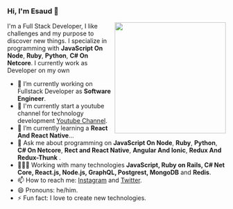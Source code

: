 ### Hi, I'm Esaud 👋

<img width=256 align="right" src="https://github.com/Esaud17/esaud17/blob/master/img/nuukcode.png?raw=true" />

I'm a Full Stack Developer, I like challenges and my purpose to discover new things. I specialize in programming with **JavaScript On Node**, **Ruby**, **Python**, **C# On Netcore**. I currently work as Developer on my own


- 🔭 I’m currently working on Fullstack Developer as  **Software Engineer**.
- 📼 I'm currently start a youtube channel for technology development [Youtube Channel](https://www.youtube.com/channel/UCHAMp40YgTX4wMaZ3PTNaeA/featured?view_as=subscriber).
- 🌱 I’m currently learning a **React And React Native**...
- 💬 Ask me about programming on  **JavaScript On Node**, **Ruby**, **Python**, **C# On Netcore**, **Rect and React Native**, **Angular And Ionic**, **Redux And Redux-Thunk** .
- 👨🏽‍💻 Working with many technologies **JavaScript, Ruby on Rails, C# Net Core, React.js, Node.js, GraphQL, Postgrest, MongoDB** and **Redis**.
- 📫 How to reach me: [Instagram](instagram.com/esaud90) and [Twitter](https://twitter.com/Esaud90).
- 😄 Pronouns: he/him.
- ⚡ Fun fact: I love to create new technologies. 
